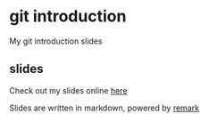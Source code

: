 git introduction
================

My git introduction slides

## slides ##

Check out my slides online [here](http://xatier.github.io/git_intro/slides.html#1)


Slides are written in markdown, powered by [remark](https://github.com/gnab/remark)
